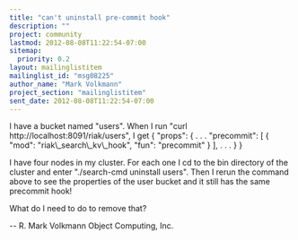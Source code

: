 ```yaml
---
title: "can't uninstall pre-commit hook"
description: ""
project: community
lastmod: 2012-08-08T11:22:54-07:00
sitemap:
  priority: 0.2
layout: mailinglistitem
mailinglist_id: "msg08225"
author_name: "Mark Volkmann"
project_section: "mailinglistitem"
sent_date: 2012-08-08T11:22:54-07:00
---
```



I have a bucket named "users".
When I run "curl http://localhost:8091/riak/users", I get
{
 "props": {
 . . .
 "precommit": [ {
 "mod": "riak\\_search\\_kv\\_hook",
 "fun": "precommit"
 }
 ],
 . . .
 }
}

I have four nodes in my cluster. For each one I cd to the bin directory of
the cluster and enter "./search-cmd uninstall users". Then I rerun the
command above to see the properties of the user bucket and it still has the
same precommit hook!

What do I need to do to remove that?

-- 
R. Mark Volkmann
Object Computing, Inc.
